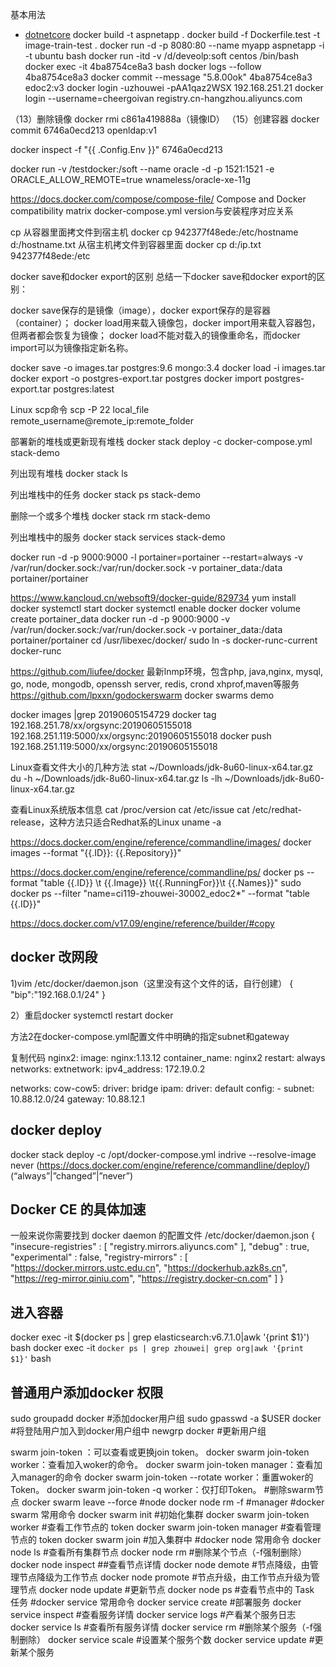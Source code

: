基本用法
* [dotnetcore](https://docs.docker.com/engine/examples/dotnetcore/)
 docker build -t aspnetapp .
 docker build -f  Dockerfile.test -t image-train-test .
 docker run -d -p 8080:80 --name myapp aspnetapp  -i -t ubuntu bash
  docker run -itd -v /d/deveolp:soft centos /bin/bash
 docker exec -it 4ba8754ce8a3 bash
 docker logs --follow 4ba8754ce8a3
 docker commit --message "5.8.00ok" 4ba8754ce8a3  edoc2:v3
docker login -uzhouwei -pAA1qaz2WSX 192.168.251.21                    docker login --username=cheergoivan registry.cn-hangzhou.aliyuncs.com

（13）删除镜像
docker rmi c861a419888a（镜像ID）
 （15）创建容器
 docker commit  6746a0ecd213  openldap:v1

 docker inspect -f "{{ .Config.Env }}"  6746a0ecd213


docker run -v /testdocker:/soft --name oracle -d -p 1521:1521 -e ORACLE_ALLOW_REMOTE=true wnameless/oracle-xe-11g

https://docs.docker.com/compose/compose-file/   Compose and Docker compatibility matrix   docker-compose.yml version与安装程序对应关系

cp 从容器里面拷文件到宿主机
docker cp 942377f48ede:/etc/hostname d:/hostname.txt
从宿主机拷文件到容器里面
docker cp d:/ip.txt 942377f48ede:/etc

docker save和docker export的区别
总结一下docker save和docker export的区别：

docker save保存的是镜像（image），docker export保存的是容器（container）；
docker load用来载入镜像包，docker import用来载入容器包，但两者都会恢复为镜像；
docker load不能对载入的镜像重命名，而docker import可以为镜像指定新名称。


docker save -o images.tar postgres:9.6 mongo:3.4     docker load -i images.tar
docker export -o postgres-export.tar postgres docker import postgres-export.tar postgres:latest

Linux scp命令
scp -P 22 local_file remote_username@remote_ip:remote_folder 


部署新的堆栈或更新现有堆栈
docker stack deploy -c docker-compose.yml stack-demo

列出现有堆栈
docker stack ls

列出堆栈中的任务
docker stack ps stack-demo

删除一个或多个堆栈
docker stack rm stack-demo

列出堆栈中的服务
docker stack services stack-demo




docker run -d -p 9000:9000 -l portainer=portainer --restart=always -v /var/run/docker.sock:/var/run/docker.sock -v portainer_data:/data portainer/portainer

https://www.kancloud.cn/websoft9/docker-guide/829734
yum install docker
systemctl start docker
systemctl enable docker
docker volume create portainer_data
docker run -d -p 9000:9000 -v /var/run/docker.sock:/var/run/docker.sock -v portainer_data:/data portainer/portainer
cd /usr/libexec/docker/
sudo ln -s docker-runc-current docker-runc


https://github.com/liufee/docker 最新lnmp环境，包含php, java,nginx, mysql, go, node, mongodb, openssh server, redis, crond xhprof,maven等服务
https://github.com/lpxxn/godockerswarm  docker swarms demo


docker images  |grep 20190605154729
docker tag 192.168.251.78/xx/orgsync:20190605155018 192.168.251.119:5000/xx/orgsync:20190605155018
docker push  192.168.251.119:5000/xx/orgsync:20190605155018

Linux查看文件大小的几种方法
stat ~/Downloads/jdk-8u60-linux-x64.tar.gz
du -h  ~/Downloads/jdk-8u60-linux-x64.tar.gz
ls -lh  ~/Downloads/jdk-8u60-linux-x64.tar.gz

查看Linux系统版本信息
cat /proc/version
cat /etc/issue
cat /etc/redhat-release，这种方法只适合Redhat系的Linux
uname -a


https://docs.docker.com/engine/reference/commandline/images/
docker images --format "{{.ID}}: {{.Repository}}"

https://docs.docker.com/engine/reference/commandline/ps/
docker ps --format "table {{.ID}}  \t {{.Image}} \t{{.RunningFor}}\t {{.Names}}"
sudo docker ps --filter "name=ci119-zhouwei-30002_edoc2*" --format "table {{.ID}}"

https://docs.docker.com/v17.09/engine/reference/builder/#copy

## docker 改网段
1)vim /etc/docker/daemon.json（这里没有这个文件的话，自行创建）
{
    "bip":"192.168.0.1/24"
}

2）重启docker    systemctl restart docker

方法2在docker-compose.yml配置文件中明确的指定subnet和gateway
 
复制代码
   nginx2:
      image: nginx:1.13.12
      container_name: nginx2
      restart: always
      networks:
         extnetwork:
            ipv4_address: 172.19.0.2

networks:
  cow-cow5:
    driver: bridge
    ipam:
      driver: default
      config:
      - subnet: 10.88.12.0/24
        gateway: 10.88.12.1

## docker deploy
docker stack deploy -c /opt/docker-compose.yml indrive --resolve-image never    (https://docs.docker.com/engine/reference/commandline/deploy/)  
(“always”|”changed”|”never”)

## Docker CE 的具体加速
一般来说你需要找到 docker daemon 的配置文件 /etc/docker/daemon.json
{
  "insecure-registries" : [
    "registry.mirrors.aliyuncs.com"
  ],
  "debug" : true,
  "experimental" : false,
  "registry-mirrors" : [
    "https://docker.mirrors.ustc.edu.cn",
    "https://dockerhub.azk8s.cn",
    "https://reg-mirror.qiniu.com",
    "https://registry.docker-cn.com"
  ]
}

## 进入容器
docker exec -it $(docker ps | grep elasticsearch:v6.7.1.0|awk '{print $1}') bash
docker exec -it  `docker ps | grep zhouwei| grep org|awk '{print $1}'`  bash

## 普通用户添加docker 权限
sudo groupadd docker     #添加docker用户组
sudo gpasswd -a $USER docker     #将登陆用户加入到docker用户组中
newgrp docker     #更新用户组

swarm join-token ：可以查看或更换join token。
docker swarm join-token worker：查看加入woker的命令。
docker swarm join-token manager：查看加入manager的命令
docker swarm join-token --rotate worker：重置woker的Token。
docker swarm join-token -q worker：仅打印Token。
 #删除swarm节点
docker swarm leave --force  #node
docker node rm -f <node>    #manager
#docker swarm 常用命令
docker swarm init               #初始化集群
docker swarm join-token worker  #查看工作节点的 token
docker swarm join-token manager #查看管理节点的 token
docker swarm join               #加入集群中
#docker node 常用命令
docker node ls      #查看所有集群节点
docker node rm      #删除某个节点（-f强制删除）
docker node inspect ##查看节点详情
docker node demote  #节点降级，由管理节点降级为工作节点
docker node promote #节点升级，由工作节点升级为管理节点
docker node update  #更新节点
docker node ps      #查看节点中的 Task 任务
#docker service 常用命令
docker service create   #部署服务
docker service inspect  #查看服务详情
docker service logs     #产看某个服务日志
docker service ls       #查看所有服务详情
docker service rm       #删除某个服务（-f强制删除）
docker service scale    #设置某个服务个数
docker service update   #更新某个服务